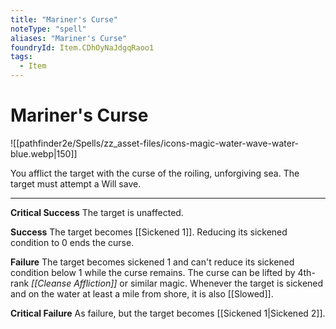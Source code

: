 ```yaml
---
title: "Mariner's Curse"
noteType: "spell"
aliases: "Mariner's Curse"
foundryId: Item.CDhOyNaJdgqRaoo1
tags:
  - Item
---
```


# Mariner's Curse
![[pathfinder2e/Spells/zz_asset-files/icons-magic-water-wave-water-blue.webp|150]]

You afflict the target with the curse of the roiling, unforgiving sea. The target must attempt a Will save.

* * *

**Critical Success** The target is unaffected.

**Success** The target becomes [[Sickened 1]]. Reducing its sickened condition to 0 ends the curse.

**Failure** The target becomes sickened 1 and can't reduce its sickened condition below 1 while the curse remains. The curse can be lifted by 4th-rank _[[Cleanse Affliction]]_ or similar magic. Whenever the target is sickened and on the water at least a mile from shore, it is also [[Slowed]].

**Critical Failure** As failure, but the target becomes [[Sickened 1|Sickened 2]].
